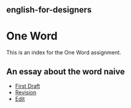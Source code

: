 ## english-for-designers

# One Word
This is an index for the One Word assignment.

## An essay about the word naive

- [First Draft](first-draft.md)
- [Revision](revision.md)
- [Edit](index.md)






































